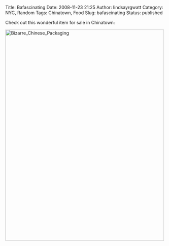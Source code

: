 Title: Bafascinating
Date: 2008-11-23 21:25
Author: lindsayrgwatt
Category: NYC, Random
Tags: Chinatown, Food
Slug: bafascinating
Status: published

Check out this wonderful item for sale in Chinatown:

[<img src="{static}/images/2008/11/img_0456.jpg" title="Bizarre_Chinese_Packaging" class="aligncenter size-full " width="500" height="666" />]({static}/images/2008/11/img_0456.jpg)
